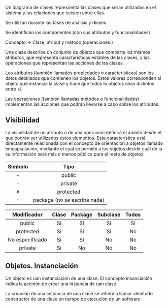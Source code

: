 Un diagrama de clases repressenta las clases que seran utilizadas en el sistema y las relaciones que ecisten entre ellas.

Se utilizan durante las fases de análisis y diseño

Se identifican los componentes (con sus atributos y funcionalidades)

Concepto => Clase, atribut y método (operaciones.)

Una clase describe un conjunto de objetos que comparte los mismos atributos, que representa caractarísticas estables de las clases, y las operaciones que representan las acciones de las clases.

Los atributos (también llamados propiedades o características) son los datos detallados que contienen los objetos. Estos valores corresponden al objeto que instancia la clase y hace que todos lo objetos sean distintos entre sí.

Las operaciones (también llamadas métodos o funcionalidades) implementan las acciones que podrán llevarse a cabo sobre los atributos.

## Visibilidad
La visibilidad de un atributo o de una operación definirá el ámbito desde el que podrán ser utilizados estos elementos. Esta característica está directamente relacionada con el concepto de orientación a objetos llamado emcapsulación, mediante el cual se permite a los objetos decidir cuál de la su información será más o menos pública para el resto de objetos.

Símbolo | Tipo
:--: | :--:
`+` | public
`-` | private
`#` | protected
`~` | package (no se escribe nada)

Modificador | Clase | Package | Subclase | Todos
:--: | :--: | :--: | :--: | :--:
public | Sí | Sí | Sí | Sí
protected | Sí | Sí | Sí | No
No especificado | Sí | Sí | No | No
private | Sí | No | No | No

## Objetos. Instanciación
Un objeto es uan instanciación de una clase. El concepto insanciación indica la accinón de crear una instancia de uan clase.

La creación de una instancia de una clase se refiere a llamar almétodo constructor de una clase en tiempo de ejecución de un software